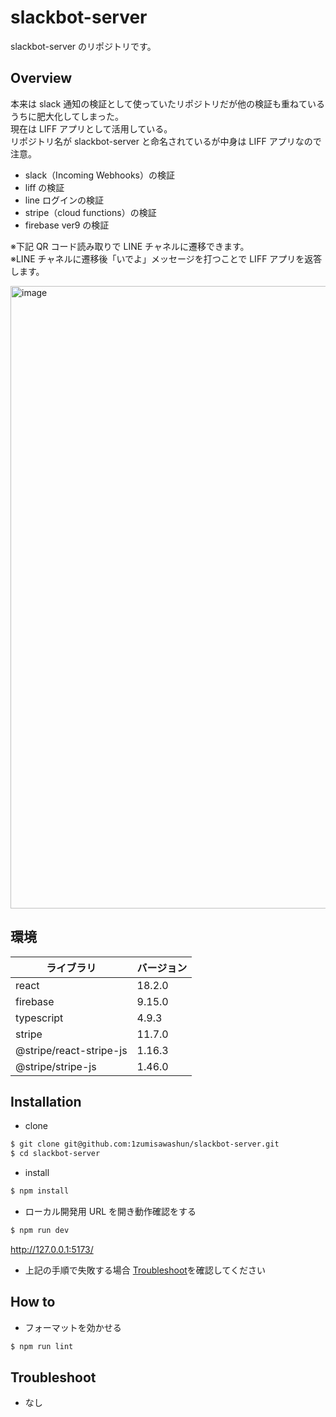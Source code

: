 # slackbot-server

slackbot-server のリポジトリです。

## Overview

本来は slack 通知の検証として使っていたリポジトリだが他の検証も重ねているうちに肥大化してしまった。  
現在は LIFF アプリとして活用している。  
リポジトリ名が slackbot-server と命名されているが中身は LIFF アプリなので注意。

- slack（Incoming Webhooks）の検証
- liff の検証
- line ログインの検証
- stripe（cloud functions）の検証
- firebase ver9 の検証

※下記 QR コード読み取りで LINE チャネルに遷移できます。  
※LINE チャネルに遷移後「いでよ」メッセージを打つことで LIFF アプリを返答します。

<img width="996" alt="image" src="https://user-images.githubusercontent.com/65071534/217398285-c3fcf34c-944e-47de-8c37-da1713275dfc.png">

## 環境

| ライブラリ              | バージョン |
| ----------------------- | ---------- |
| react                   | 18.2.0     |
| firebase                | 9.15.0     |
| typescript              | 4.9.3      |
| stripe                  | 11.7.0     |
| @stripe/react-stripe-js | 1.16.3     |
| @stripe/stripe-js       | 1.46.0     |

## Installation

- clone

```bash
$ git clone git@github.com:1zumisawashun/slackbot-server.git
$ cd slackbot-server
```

- install

```bash
$ npm install
```

- ローカル開発用 URL を開き動作確認をする

```bash
$ npm run dev
```

http://127.0.0.1:5173/

- 上記の手順で失敗する場合 [Troubleshoot](#Troubleshoot)を確認してください

## How to

- フォーマットを効かせる

```bash
$ npm run lint
```

## Troubleshoot

- なし
